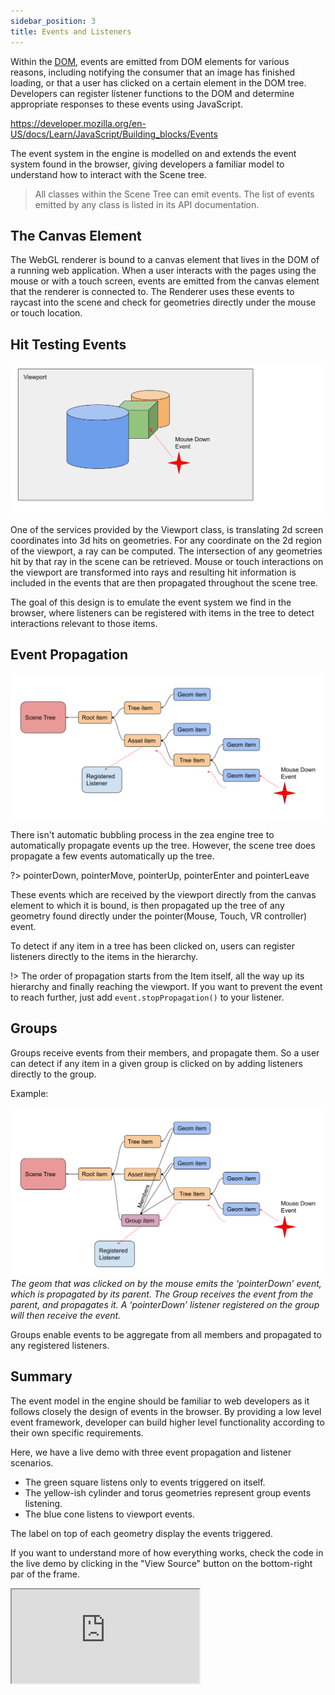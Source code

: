 ```yaml
---
sidebar_position: 3
title: Events and Listeners
---
```


Within the [DOM](https://developer.mozilla.org/en-US/docs/Glossary/DOM), events are emitted from DOM elements for various reasons, including notifying the consumer that an image has finished loading, or that a user has clicked on a certain element in the DOM tree. Developers can register listener functions to the DOM and determine appropriate responses to these events using JavaScript.

https://developer.mozilla.org/en-US/docs/Learn/JavaScript/Building_blocks/Events

The event system in the engine is modelled on and extends the event system found in the browser, giving developers a familiar model to understand how to interact with the Scene tree.

> All classes within the Scene Tree can emit events. The list of events emitted by any class is listed in its API documentation.

## The Canvas Element

The WebGL renderer is bound to a canvas element that lives in the DOM of a running web application. When a user interacts with the pages using the mouse or with a touch screen, events are emitted from the canvas element that the renderer is connected to. The Renderer uses these events to raycast into the scene and check for geometries directly under the mouse or touch location.

## Hit Testing Events

![events-hit-testing](../../../static/img/misc/events-hit-testing.svg)

One of the services provided by the Viewport class, is translating 2d screen coordinates into 3d hits on geometries. For any coordinate on the 2d region of the viewport, a ray can be computed. The intersection of any geometries hit by that ray in the scene can be retrieved.
Mouse or touch interactions on the viewport are transformed into rays and resulting hit information is included in the events that are then propagated throughout the scene tree.

The goal of this design is to emulate the event system we find in the browser, where listeners can be registered with items in the tree to detect interactions relevant to those items.

## Event Propagation

![events-propagation](../../../static/img/misc/events-propagation.svg)

There isn't automatic bubbling process in the zea engine tree to automatically propagate events up the tree. However, the scene tree does propagate a few events automatically up the tree.

?> pointerDown, pointerMove, pointerUp, pointerEnter and pointerLeave

These events which are received by the viewport directly from the canvas element to which it is bound, is then propagated up the tree of any geometry found directly under the pointer(Mouse, Touch, VR controller) event.

To detect if any item in a tree has been clicked on, users can register listeners directly to the items in the hierarchy.

!> The order of propagation starts from the Item itself, all the way up its hierarchy and finally reaching the viewport. If you want to prevent the event to reach further, just add `event.stopPropagation()` to your listener.

## Groups

Groups receive events from their members, and propagate them. So a user can detect if any item in a given group is clicked on by adding listeners directly to the group.

Example:

![events-propagation-groups](../../../static/img/misc/events-propagation-groups.svg)
_The geom that was clicked on by the mouse emits the ‘pointerDown’ event, which is propagated by its parent. The Group receives the event from the parent, and propagates it. A ‘pointerDown’ listener registered on the group will then receive the event._

Groups enable events to be aggregate from all members and propagated to any registered listeners.

## Summary

The event model in the engine should be familiar to web developers as it follows closely the design of events in the browser. By providing a low level event framework, developer can build higher level functionality according to their own specific requirements.

Here, we have a live demo with three event propagation and listener scenarios.

- The green square listens only to events triggered on itself.
- The yellow-ish cylinder and torus geometries represent group events listening.
- The blue cone listens to viewport events.

The label on top of each geometry display the events triggered.

If you want to understand more of how everything works, check the code in the live demo by clicking in the "View Source" button on the bottom-right par of the frame.

<iframe 
  src="https://glitch.com/embed/#!/embed/zea-demo-pointer-events?path=index.html&previewSize=100"
  class="glitch" markdown="1"
></iframe>
